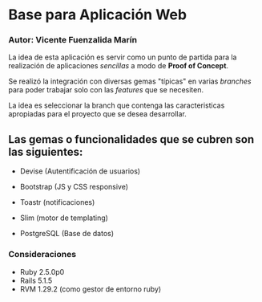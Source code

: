 # Base para Aplicación Web

### Autor: Vicente Fuenzalida Marín

La idea de esta aplicación es servir como un punto de partida para la realización de aplicaciones *sencillas* a modo de **Proof of Concept**.

Se realizó la integración con diversas gemas "típicas" en varias *branches* para poder trabajar solo con las *features* que se necesiten.  

La idea es seleccionar la branch que contenga las caracteristicas apropiadas para el proyecto que se desea desarrollar.

## Las gemas o funcionalidades que se cubren son las siguientes:

* Devise (Autentificación de usuarios)

* Bootstrap (JS y CSS responsive)

* Toastr (notificaciones)

* Slim (motor de templating)

* PostgreSQL (Base de datos)

### Consideraciones

* Ruby 2.5.0p0
* Rails 5.1.5
* RVM 1.29.2 (como gestor de entorno ruby)